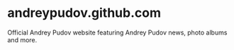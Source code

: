 andreypudov.github.com
==========================

Official Andrey Pudov website featuring Andrey Pudov news, photo albums and more.
